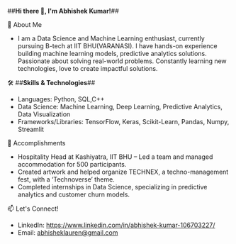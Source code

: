 ##**Hi there 👋, I'm Abhishek Kumar!**##

🚀 About Me
- I am a Data Science and Machine Learning enthusiast, currently pursuing B-tech at IIT BHU(VARANASI). I have hands-on experience building machine learning models, predictive analytics solutions. Passionate about solving real-world problems. Constantly learning new technologies, love to create impactful solutions.

🛠 ##**Skills & Technologies**##
- Languages: Python, SQL,C++
- Data Science: Machine Learning, Deep Learning, Predictive Analytics, Data Visualization
- Frameworks/Libraries: TensorFlow, Keras, Scikit-Learn, Pandas, Numpy, Streamlit

🏅 Accomplishments
- Hospitality Head at Kashiyatra, IIT BHU – Led a team and managed accommodation for 500 participants.
- Created artwork and helped organize TECHNEX, a techno-management fest, with a ‘Technoverse’ theme.
- Completed internships in Data Science, specializing in predictive analytics and customer churn models.

📫 Let's Connect!
- LinkedIn: https://www.linkedin.com/in/abhishek-kumar-106703227/
- Email: abhisheklauren@gmail.com
<!---
imabhi44/imabhi44 is a ✨ special ✨ repository because its `README.md` (this file) appears on your GitHub profile.
You can click the Preview link to take a look at your changes.
--->
